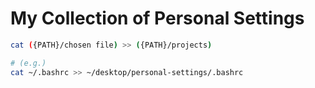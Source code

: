 # My Collection of Personal Settings

```sh
cat ({PATH}/chosen file) >> ({PATH}/projects)

# (e.g.)
cat ~/.bashrc >> ~/desktop/personal-settings/.bashrc
```